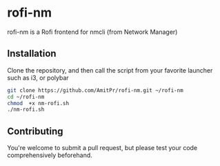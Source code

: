 # rofi-nm

rofi-nm is a Rofi frontend for nmcli (from Network Manager)

## Installation
Clone the repository, and then call the script from your favorite launcher such as i3, or polybar
```bash
git clone https://github.com/AmitPr/rofi-nm.git ~/rofi-nm
cd ~/rofi-nm
chmod  +x nm-rofi.sh
./nm-rofi.sh
```

## Contributing
You're welcome to submit a pull request, but please test your code comprehensively beforehand.

